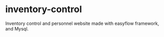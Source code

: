 # inventory-control
Inventory control and personnel website made with easyflow framework, and Mysql.
